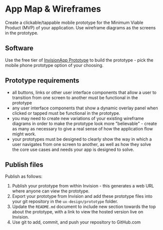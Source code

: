 # App Map & Wireframes

Create a clickable/tappable mobile prototype for the Minimum Viable Product (MVP) of your application. Use wireframe diagrams as the screens in the prototype.

## Software

Use the free tier of [InvisionApp Prototype](https://www.invisionapp.com/cloud/prototype) to build the prototype - pick the mobile phone prototype option of your choosing.

## Prototype requirements

- all buttons, links or other user interface components that allow a user to transition from one screen to another must be functional in the prototype
- any user interface components that show a dynamic overlay panel when clicked or tapped must be functional in the prototype.
- you may need to create new variations of your existing wireframe diagrams in order to make the prototype look more "believable" - create as many as necessary to give a real sense of how the application flow might work.
- your prototypes must be designed to clearly show the way in which a user navigates from one screen to another, as well as how they solve the core use cases and needs your app is designed to solve.

## Publish files

Publish as follows:

1. Publish your prototype from within Invision - this generates a web URL where anyone can view the prototype.
1. Export your prototype from Invision and add these prototype files into your git repository in the `ux-design/prototype` folder.
1. Update the `README.md` document to include new section towards the top about the prototype, with a link to view the hosted version live on Invision.
1. Use git to add, commit, and push your repository to GitHub.com
